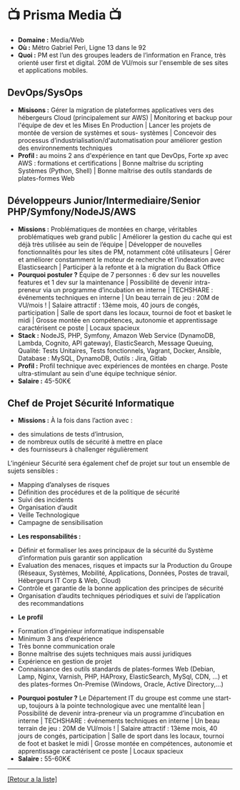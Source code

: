 # 📺 Prisma Media 📺

- **Domaine :** Media/Web
- **Où :** Métro Gabriel Peri, Ligne 13 dans le 92
- **Quoi :** PM est l’un des groupes leaders de l’information en France, très orienté user first et digital. 20M de VU/mois sur l'ensemble de ses sites et applications mobiles.

## DevOps/SysOps

- **Misisons :** Gérer la migration de plateformes applicatives vers des hébergeurs Cloud (principalement sur AWS) | Monitoring et backup pour l'équipe de dev et les Mises En Production | Lancer les projets de montée de version de systèmes et sous- systèmes | Concevoir des processus d’industrialisation/d'automatisation pour améliorer gestion des environnements techniques
- **Profil :** au moins 2 ans d'expérience en tant que DevOps, Forte xp avec AWS : formations et certifications | Bonne maîtrise du scripting Systèmes (Python, Shell) | Bonne maîtrise des outils standards de plates-formes Web 

## Développeurs Junior/Intermediaire/Senior PHP/Symfony/NodeJS/AWS

- **Missions :** Problématiques de montées en charge, véritables problématiques web grand public | Améliorer la gestion du cache qui est déjà très utilisée au sein de l’équipe | Développer de nouvelles fonctionnalités pour les sites de PM, notamment côté utilisateurs |
Gérer et améliorer constamment le moteur de recherche et l’indexation avec Elasticsearch | Participer à la refonte et à la migration du Back Office	
- **Pourquoi postuler ?** Équipe de 7 personnes : 6 dev sur les nouvelles features et 1 dev sur la maintenance | Possibilité de devenir intra-preneur via un programme d’incubation en interne | TECHSHARE : événements techniques en interne | Un beau terrain de jeu : 20M de VU/mois ! | Salaire attractif : 13ème mois, 40 jours de congés, participation | Salle de sport dans les locaux, tournoi de foot et basket le midi | Grosse montée en compétences, autonomie et apprentissage caractérisent ce poste | Locaux spacieux
- **Stack :** NodeJS, PHP, Symfony, Amazon Web Service (DynamoDB, Lambda, Cognito, API gateway), ElasticSearch, Message Queuing, Qualité: Tests Unitaires, Tests fonctionnels, Vagrant, Docker, Ansible, Database : MySQL, DynamoDB, Outils : Jira, Gitlab
- **Profil :** Profil technique avec expériences de montées en charge. Poste ultra-stimulant au sein d'une équipe technique sénior.
- **Salaire :** 45-50K€

## Chef de Projet Sécurité Informatique

- **Missions :**  À la fois dans l’action avec  :

* des simulations de tests d’intrusion, 
* de nombreux outils de sécurité à mettre en place 
* des fournisseurs à challenger régulièrement

L’ingénieur Sécurité sera également chef de projet sur tout un ensemble de sujets sensibles :

* Mapping d’analyses de risques
* Définition des procédures et de la politique de sécurité
* Suivi des incidents
* Organisation d’audit
* Veille Technologique
* Campagne de sensibilisation 

- **Les responsabilités :**

* Définir et formaliser les axes principaux de la sécurité du Système d’information puis garantir son application 	 		
* Evaluation des menaces, risques et impacts sur la Production du Groupe (Réseaux, Systèmes, Mobilité, Applications, Données, Postes de travail, Hébergeurs IT Corp & Web, Cloud)
* Contrôle et garantie de la bonne application des principes de sécurité	
* Organisation d’audits techniques périodiques et suivi de l’application des recommandations

- **Le profil**

* Formation d’ingénieur informatique indispensable
* Minimum 3 ans d’expérience
* Très bonne communication orale
* Bonne maîtrise des sujets techniques mais aussi juridiques
* Expérience en gestion de projet
* Connaissance des outils standards de plates-formes Web (Debian, Lamp, Nginx, Varnish, PHP, HAProxy, ElasticSearch, MySql, CDN, ...) et des plates-formes On-Premise (Windows, Oracle, Active Directory,...)

- **Pourquoi postuler ?** Le Département IT du groupe est comme une start-up, toujours à la pointe technologique avec une mentalité lean | Possibilité de devenir intra-preneur via un programme d’incubation en interne | TECHSHARE : événements techniques en interne | Un beau terrain de jeu : 20M de VU/mois ! | Salaire attractif : 13ème mois, 40 jours de congés, participation | Salle de sport dans les locaux, tournoi de foot et basket le midi | Grosse montée en compétences, autonomie et apprentissage caractérisent ce poste | Locaux spacieux
- **Salaire :** 55-60K€


----
<a href="https://github.com/jlondiche/job-board-php/blob/master/00README.md">[Retour a la liste]</a>